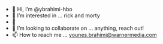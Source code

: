 - 👋 Hi, I’m @ybrahimi-hbo
- 👀 I’m interested in ... rick and morty
- 🌱 
- 💞️ I’m looking to collaborate on ... anything, reach out!
- 📫 How to reach me ... younes.brahimi@warnermedia.com

<!---
ybrahimi-hbo/ybrahimi-hbo is a ✨ special ✨ repository because its `README.md` (this file) appears on your GitHub profile.
You can click the Preview link to take a look at your changes.
--->
